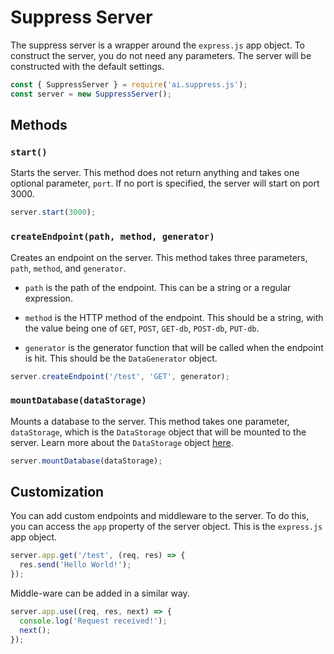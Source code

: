 # Suppress Server
The suppress server is a wrapper around the `express.js` app object. To construct the server, you do not need any parameters. The server will be constructed with the default settings.

```js
const { SuppressServer } = require('ai.suppress.js');
const server = new SuppressServer();
```

## Methods
### `start()`
Starts the server. This method does not return anything and takes one optional parameter, `port`. If no port is specified, the server will start on port 3000.

```js
server.start(3000);
```

### `createEndpoint(path, method, generator)`
Creates an endpoint on the server. This method takes three parameters, `path`, `method`, and `generator`.

- `path` is the path of the endpoint. This can be a string or a regular expression.

- `method` is the HTTP method of the endpoint. This should be a string, with the value being one of `GET`, `POST`, `GET-db`, `POST-db`, `PUT-db`.

- `generator` is the generator function that will be called when the endpoint is hit. This should be the `DataGenerator` object.

```js
server.createEndpoint('/test', 'GET', generator);
```

### `mountDatabase(dataStorage)`
Mounts a database to the server. This method takes one parameter, `dataStorage`, which is the `DataStorage` object that will be mounted to the server. Learn more about the `DataStorage` object [here](../DataStorage/data-storage.md).


```js
server.mountDatabase(dataStorage);
```

## Customization
You can add custom endpoints and middleware to the server. To do this, you can access the `app` property of the server object. This is the `express.js` app object.

```js
server.app.get('/test', (req, res) => {
  res.send('Hello World!');
});
```

Middle-ware can be added in a similar way.

```js
server.app.use((req, res, next) => {
  console.log('Request received!');
  next();
});
```
